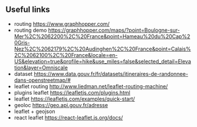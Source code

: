 ## Useful links

* routing https://www.graphhopper.com/
* routing demo https://graphhopper.com/maps/?point=Boulogne-sur-Mer%2C%2062200%2C%20France&point=Hameau%20du%20Cap%20Gris-Nez%2C%2062179%2C%20Audinghen%2C%20France&point=Calais%2C%2062100%2C%20France&locale=en-US&elevation=true&profile=hike&use_miles=false&selected_detail=Elevation&layer=Omniscale
* dataset https://www.data.gouv.fr/fr/datasets/itineraires-de-randonnee-dans-openstreetmap/#
* leaflet routing http://www.liedman.net/leaflet-routing-machine/
* plugins leaflet https://leafletjs.com/plugins.html
* leaflet https://leafletjs.com/examples/quick-start/
* geoloc https://geo.api.gouv.fr/adresse
* leaflet + geojson
* react leaflet https://react-leaflet.js.org/docs/
